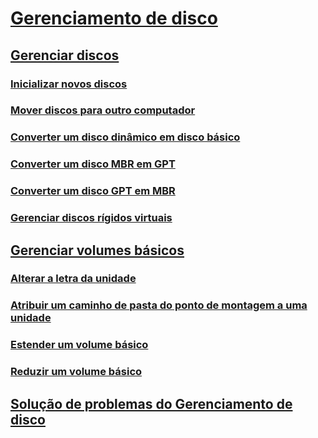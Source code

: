 # [Gerenciamento de disco](overview-of-disk-management.md)
## [Gerenciar discos](manage-disks.md)
### [Inicializar novos discos](initialize-new-disks.md)
### [Mover discos para outro computador](move-disks-to-another-computer.md)
### [Converter um disco dinâmico em disco básico](change-a-dynamic-disk-back-to-a-basic-disk.md)
### [Converter um disco MBR em GPT](change-an-mbr-disk-into-a-gpt-disk.md)   
### [Converter um disco GPT em MBR](change-a-gpt-disk-into-an-mbr-disk.md)         
### [Gerenciar discos rígidos virtuais](manage-virtual-hard-disks.md)
## [Gerenciar volumes básicos](manage-basic-volumes.md)
### [Alterar a letra da unidade](change-a-drive-letter.md)
### [Atribuir um caminho de pasta do ponto de montagem a uma unidade](assign-a-mount-point-folder-path-to-a-drive.md)
### [Estender um volume básico](extend-a-basic-volume.md)
### [Reduzir um volume básico](shrink-a-basic-volume.md)
## [Solução de problemas do Gerenciamento de disco](troubleshooting-disk-management.md)